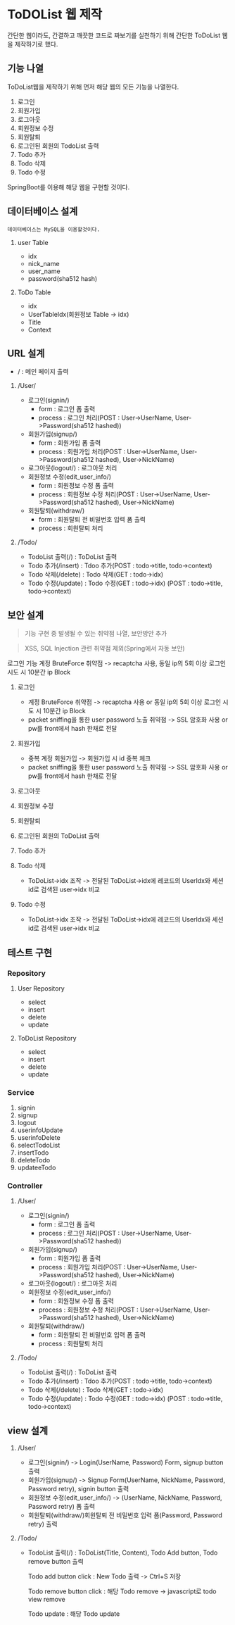 # ToDOList 웹 제작

간단한 웹이라도, 간결하고 깨끗한 코드로 짜보기를 실천하기 위해 간단한 ToDoList 웹을 제작하기로 했다.

## 기능 나열

ToDoList웹을 제작하기 위해 먼저 해당 웹의 모든 기능을 나열한다.

1. 로그인
2. 회원가입
3. 로그아웃
4. 회원정보 수정
5. 회원탈퇴
6. 로그인된 회원의 TodoList 출력
7. Todo 추가
8. Todo 삭제
9. Todo 수정

SpringBoot를 이용해 해당 웹을 구현할 것이다.

## 데이터베이스 설계

    데이터베이스는 MySQL을 이용할것이다.

1. user Table
    * idx
    * nick_name
    * user_name
    * password(sha512 hash)

2. ToDo Table
    * idx
    * UserTableIdx(회원정보 Table -> idx)
    * Title
    * Context

## URL 설계

* / : 메인 페이지 출력

1. /User/
    * 로그인(signin/)
        * form : 로그인 폼 출력
        * process : 로그인 처리(POST : User->UserName, User->Password(sha512 hashed))
    * 회원가입(signup/)
        * form : 회원가입 폼 출력
        * process : 회원가입 처리(POST : User->UserName, User->Password(sha512 hashed), User->NickName)
    * 로그아웃(logout/) : 로그아웃 처리
    * 회원정보 수정(edit_user_info/)
        * form : 회원정보 수정 폼 출력
        * process :  회원정보 수정 처리(POST : User->UserName, User->Password(sha512 hashed), User->NickName)
    * 회원탈퇴(withdraw/)
        * form : 회원탈퇴 전 비밀번호 입력 폼 출력
        * process : 회원탈퇴 처리

2.  /Todo/
    * TodoList 출력(/) : ToDoList 출력
    * Todo 추가(/insert) : Tdoo 추가(POST : todo->title, todo->context)
    * Todo 삭제(/delete) : Todo 삭제(GET : todo->idx)
    * Todo 수정(/update) : Todo 수정(GET : todo->idx)
    (POST : todo->title, todo->context)

## 보안 설계
> 기능 구현 중 발생될 수 있는 취약점 나열, 보안방안 추가

> XSS, SQL Injection 관련 취약점 제외(Spring에서 자동 보안)

로그인 기능 계정 BruteForce 취약점 -> recaptcha 사용, 동일 ip의 5회 이상 로그인 시도 시 10분간 ip Block

1. 로그인
    * 계정 BruteForce 취약점 -> recaptcha 사용 or 동일 ip의 5회 이상 로그인 시도 시 10분간 ip Block
    * packet sniffing을 통한 user password 노출 취약점 -> SSL 암호화 사용 or pw를 front에서 hash 한채로 전달 

2. 회원가입
    * 중복 계정 회원가입 -> 회원가입 시 id 중복 체크
    * packet sniffing을 통한 user password 노출 취약점 -> SSL 암호화 사용 or pw를 front에서 hash 한채로 전달 

3. 로그아웃

4. 회원정보 수정

5. 회원탈퇴

6. 로그인된 회원의 ToDoList 출력

7. Todo 추가

8. Todo 삭제
    * ToDoList->idx 조작 -> 전달된 ToDoList->idx에 레코드의 UserIdx와 세션 id로 검색된 user->idx 비교

9. Todo 수정
    * ToDoList->idx 조작 -> 전달된 ToDoList->idx에 레코드의 UserIdx와 세션 id로 검색된 user->idx 비교

## 테스트 구현

### Repository
    
1. User Repository
    * select
    * insert
    * delete
    * update


2. ToDoList Repository
    * select
    * insert
    * delete
    * update

### Service

1. signin
2. signup
3. logout
4. userinfoUpdate
5. userinfoDelete
6. selectTodoList
7. insertTodo
8. deleteTodo
9. updateeTodo

### Controller

1. /User/
    * 로그인(signin/)
        * form : 로그인 폼 출력
        * process : 로그인 처리(POST : User->UserName, User->Password(sha512 hashed))
    * 회원가입(signup/)
        * form : 회원가입 폼 출력
        * process : 회원가입 처리(POST : User->UserName, User->Password(sha512 hashed), User->NickName)
    * 로그아웃(logout/) : 로그아웃 처리
    * 회원정보 수정(edit_user_info/)
        * form : 회원정보 수정 폼 출력
        * process :  회원정보 수정 처리(POST : User->UserName, User->Password(sha512 hashed), User->NickName)
    * 회원탈퇴(withdraw/)
        * form : 회원탈퇴 전 비밀번호 입력 폼 출력
        * process : 회원탈퇴 처리

2.  /Todo/
    * TodoList 출력(/) : ToDoList 출력
    * Todo 추가(/insert) : Tdoo 추가(POST : todo->title, todo->context)
    * Todo 삭제(/delete) : Todo 삭제(GET : todo->idx)
    * Todo 수정(/update) : Todo 수정(GET : todo->idx)
    (POST : todo->title, todo->context)

## view 설계

1. /User/
    * 로그인(signin/) -> Login(UserName, Password) Form, signup button 출력
    * 회원가입(signup/) -> Signup Form(UserName, NickName, Password, Password retry), signin button 출력
    * 회원정보 수정(edit_user_info/) -> (UserName, NickName, Password, Password retry) 폼 출력
    * 회원탈퇴(withdraw/)회원탈퇴 전 비밀번호 입력 폼(Password, Password retry) 출력

2.  /Todo/
    * TodoList 출력(/) : ToDoList(Title, Content), Todo Add button, Todo remove button 출력

        Todo add button click : New Todo 출력 -> Ctrl+S 저장

        Todo remove button click : 해당 Todo remove -> javascript로 todo view remove

        Todo update : 해당 Todo update
